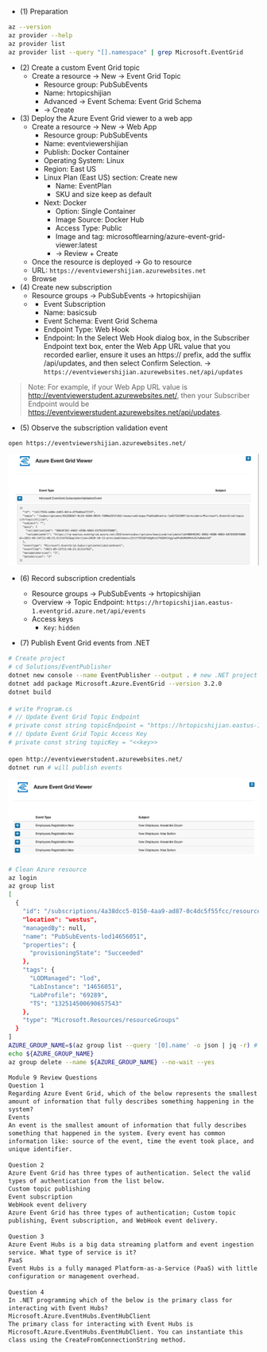
- (1) Preparation

```bash
az --version
az provider --help
az provider list
az provider list --query "[].namespace" | grep Microsoft.EventGrid
```

- (2) Create a custom Event Grid topic
  - Create a resource -> New -> Event Grid Topic
    - Resource group: PubSubEvents
    - Name: hrtopicshijian
    - Advanced -> Event Schema: Event Grid Schema
    - -> Create
- (3) Deploy the Azure Event Grid viewer to a web app
  - Create a resource -> New -> Web App
    - Resource group: PubSubEvents
    - Name: eventviewershijian
    - Publish: Docker Container
    - Operating System: Linux
    - Region: East US
    - Linux Plan (East US) section: Create new
      - Name: EventPlan
      - SKU and size keep as default
    - Next: Docker
      - Option: Single Container
      - Image Source: Docker Hub
      - Access Type: Public
      - Image and tag: microsoftlearning/azure-event-grid-viewer:latest
      - -> Review + Create
  - Once the resource is deployed -> Go to resource
  - URL: `https://eventviewershijian.azurewebsites.net`
  - Browse
- (4) Create new subscription
  - Resource groups -> PubSubEvents -> hrtopicshijian
  - + Event Subscription
    - Name: basicsub
    - Event Schema: Event Grid Schema
    - Endpoint Type: Web Hook
    - Endpoint: In the Select Web Hook dialog box, in the Subscriber Endpoint text box, enter the Web App URL value that you recorded earlier, ensure it uses an https:// prefix, add the suffix /api/updates, and then select Confirm Selection. -> `https://eventviewershijian.azurewebsites.net/api/updates`

> Note: For example, if your Web App URL value is http://eventviewerstudent.azurewebsites.net/, then your Subscriber Endpoint would be https://eventviewerstudent.azurewebsites.net/api/updates.

- (5) Observe the subscription validation event

```bash
open https://eventviewershijian.azurewebsites.net/
```

![](image/01.png)

- (6) Record subscription credentials
  - Resource groups -> PubSubEvents -> hrtopicshijian
  - Overview -> Topic Endpoint: `https://hrtopicshijian.eastus-1.eventgrid.azure.net/api/events`
  - Access keys
    - `Key`: `hidden`

- (7) Publish Event Grid events from .NET

```bash
# Create project
# cd Solutions/EventPublisher
dotnet new console --name EventPublisher --output . # new .NET project
dotnet add package Microsoft.Azure.EventGrid --version 3.2.0
dotnet build

# write Program.cs
# // Update Event Grid Topic Endpoint
# private const string topicEndpoint = "https://hrtopicshijian.eastus-1.eventgrid.azure.net/api/events";
# // Update Event Grid Topic Access Key
# private const string topicKey = "<<key>>

open http://eventviewerstudent.azurewebsites.net/
dotnet run # will publish events
```

![](image/02.png)

```bash
# Clean Azure resource
az login
az group list
[
  {
    "id": "/subscriptions/4a38dcc5-0150-4aa9-ad87-0c4dc5f55fcc/resourceGroups/PubSubEvents-lod14656051",
    "location": "westus",
    "managedBy": null,
    "name": "PubSubEvents-lod14656051",
    "properties": {
      "provisioningState": "Succeeded"
    },
    "tags": {
      "LODManaged": "lod",
      "LabInstance": "14656051",
      "LabProfile": "69289",
      "TS": "132514500690657543"
    },
    "type": "Microsoft.Resources/resourceGroups"
  }
]
AZURE_GROUP_NAME=$(az group list --query '[0].name' -o json | jq -r) # "jq -r" to unwrap the "" for the string
echo ${AZURE_GROUP_NAME}
az group delete --name ${AZURE_GROUP_NAME} --no-wait --yes
```

```text
Module 9 Review Questions
Question 1
Regarding Azure Event Grid, which of the below represents the smallest amount of information that fully describes something happening in the system?
Events
An event is the smallest amount of information that fully describes something that happened in the system. Every event has common information like: source of the event, time the event took place, and unique identifier.

Question 2
Azure Event Grid has three types of authentication. Select the valid types of authentication from the list below.
Custom topic publishing
Event subscription
WebHook event delivery
Azure Event Grid has three types of authentication; Custom topic publishing, Event subscription, and WebHook event delivery.

Question 3
Azure Event Hubs is a big data streaming platform and event ingestion service. What type of service is it?
PaaS
Event Hubs is a fully managed Platform-as-a-Service (PaaS) with little configuration or management overhead.

Question 4
In .NET programming which of the below is the primary class for interacting with Event Hubs?
Microsoft.Azure.EventHubs.EventHubClient
The primary class for interacting with Event Hubs is Microsoft.Azure.EventHubs.EventHubClient. You can instantiate this class using the CreateFromConnectionString method.
```
